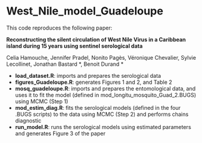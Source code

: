 # West_Nile_model_Guadeloupe
This code reproduces the following paper:

**Reconstructing the silent circulation of West Nile Virus in a Caribbean island during 15 years using sentinel serological data**

Celia Hamouche, Jennifer Pradel, Nonito Pagès, Véronique Chevalier, Sylvie Lecollinet, Jonathan Bastard *, Benoit Durand *

* **load_dataset.R**: imports and prepares the serological data
* **figures_Guadeloupe.R**: generates Figures 1 and 2, and Table 2
* **mosq_guadeloupe.R**: imports and prepares the entomological data, and uses it to fit the model (defined in mod_longitu_mosquito_Guad_2.BUGS) using MCMC (Step 1)
* **mod_estim_diag.R**: fits the serological models (defined in the four .BUGS scripts) to the data using MCMC (Step 2) and performs chains diagnostic
* **run_model.R**: runs the serological models using estimated parameters and generates Figure 3 of the paper
